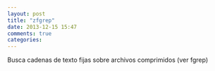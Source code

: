 ```yaml
---
layout: post
title: "zfgrep"
date: 2013-12-15 15:47
comments: true
categories: 
---
```

Busca cadenas de texto fijas sobre archivos comprimidos (ver fgrep)

